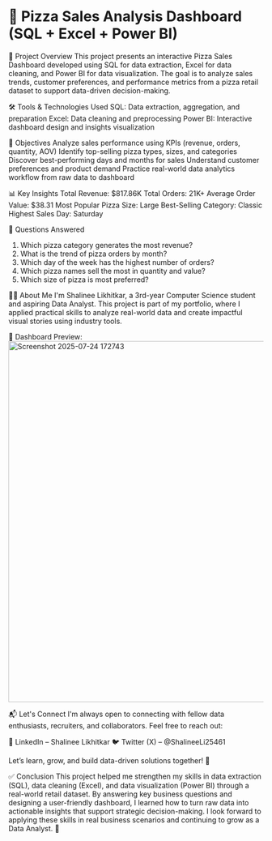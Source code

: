 # 🍕 Pizza Sales Analysis Dashboard (SQL + Excel + Power BI)
📌 Project Overview
This project presents an interactive Pizza Sales Dashboard developed using SQL for data extraction, Excel for data cleaning, and Power BI for data visualization. The goal is to analyze sales trends, customer preferences, and performance metrics from a pizza retail dataset to support data-driven decision-making.


🛠️ Tools & Technologies Used
SQL: Data extraction, aggregation, and preparation
Excel: Data cleaning and preprocessing
Power BI: Interactive dashboard design and insights visualization


🎯 Objectives
Analyze sales performance using KPIs (revenue, orders, quantity, AOV)
Identify top-selling pizza types, sizes, and categories
Discover best-performing days and months for sales
Understand customer preferences and product demand
Practice real-world data analytics workflow from raw data to dashboard


📊 Key Insights
Total Revenue: $817.86K
Total Orders: 21K+
Average Order Value: $38.31
Most Popular Pizza Size: Large
Best-Selling Category: Classic
Highest Sales Day: Saturday


📌 Questions Answered
1. Which pizza category generates the most revenue?
2. What is the trend of pizza orders by month?
3. Which day of the week has the highest number of orders?
4. Which pizza names sell the most in quantity and value?
5. Which size of pizza is most preferred?


👩‍💻 About Me
I'm Shalinee Likhitkar, a 3rd-year Computer Science student and aspiring Data Analyst. This project is part of my portfolio, where I applied practical skills to analyze real-world data and create impactful visual stories using industry tools.


📸 Dashboard Preview: <img width="1302" height="713" alt="Screenshot 2025-07-24 172743" src="https://github.com/user-attachments/assets/e1e9751e-f7fe-46f4-9bd8-09fd5b08a271" />





📬 Let's Connect
I'm always open to connecting with fellow data enthusiasts, recruiters, and collaborators. Feel free to reach out:

🔗 LinkedIn – Shalinee Likhitkar
🐦 Twitter (X) – @ShalineeLi25461

Let’s learn, grow, and build data-driven solutions together! 🚀



✅ Conclusion
This project helped me strengthen my skills in data extraction (SQL), data cleaning (Excel), and data visualization (Power BI) through a real-world retail dataset. By answering key business questions and designing a user-friendly dashboard, I learned how to turn raw data into actionable insights that support strategic decision-making.
I look forward to applying these skills in real business scenarios and continuing to grow as a Data Analyst. 🚀

